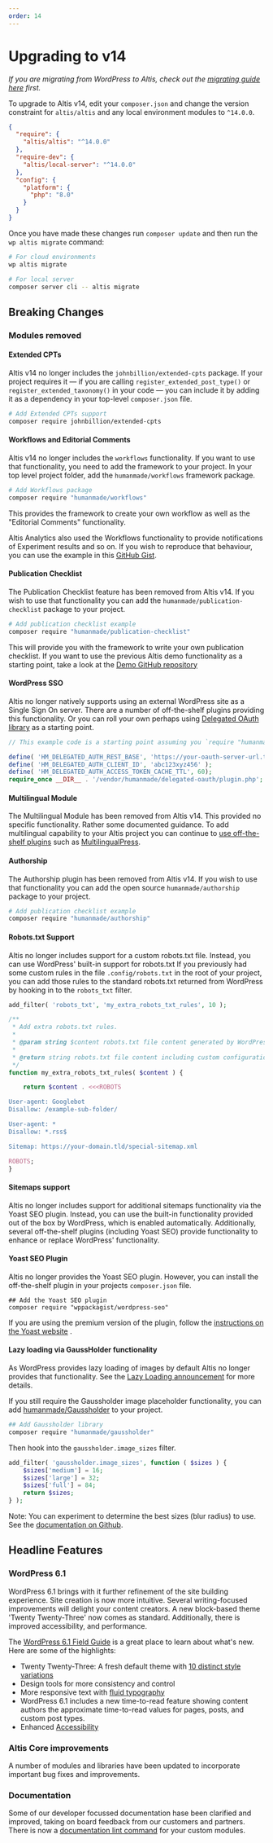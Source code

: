 ```yaml
---
order: 14
---
```


# Upgrading to v14

_If you are migrating from WordPress to Altis, check out
the [migrating guide here](../migrating-from-wordpress.md) first._

To upgrade to Altis v14, edit your `composer.json` and change the version
constraint for `altis/altis` and any local
environment modules to `^14.0.0`.

```json
{
  "require": {
	"altis/altis": "^14.0.0"
  },
  "require-dev": {
	"altis/local-server": "^14.0.0"
  },
  "config": {
	"platform": {
	  "php": "8.0"
	}
  }
}
```

Once you have made these changes run `composer update` and then run
the `wp altis migrate` command:

```sh
# For cloud environments
wp altis migrate

# For local server
composer server cli -- altis migrate
```

## Breaking Changes

### Modules removed  ###

#### Extended CPTs

Altis v14 no longer includes the `johnbillion/extended-cpts` package. If your
project requires it &mdash; if you are calling `register_extended_post_type()`
or `register_extended_taxonomy()` in your code &mdash; you can include it by
adding it as a dependency in your top-level `composer.json` file.

```sh
# Add Extended CPTs support
composer require johnbillion/extended-cpts
```

#### Workflows and Editorial Comments

Altis v14 no longer includes the `workflows` functionality. If you want to use
that functionality, you need to add the framework to your project.
In your top level project folder, add the `humanmade/workflows` framework
package.

```sh
# Add Workflows package
composer require "humanmade/workflows"
```

This provides the framework to create your own workflow as well as the
"Editorial Comments" functionality.

Altis Analytics also used the Workflows functionality to provide notifications
of Experiment results and so on. If you wish to reproduce that behaviour, you
can use the example in this [GitHub Gist](https://gist.github.com/mikelittle/f73ce199705d85f9a91431e9b88ad60a).

#### Publication Checklist

The Publication Checklist feature has been removed from Altis v14. If you wish
to use that functionality you can add the `humanmade/publication-checklist`
package to your project.

```sh
# Add publication checklist example
composer require "humanmade/publication-checklist"
```

This will provide you with the framework to write your own publication
checklist. If you want to use the previous Altis demo functionality as a
starting point, take a look at
the [Demo GitHub repository](https://github.com/humanmade/demo-publication-checklist)

#### WordPress SSO

Altis no longer natively supports using an external WordPress site as a Single
Sign On server. There are a number of off-the-shelf plugins providing this
functionality. Or you can roll your own perhaps
using [Delegated OAuth library](https://github.com/humanmade/delegated-oauth2)
as a starting point.

```php
// This example code is a starting point assuming you `require "humanmade/delegated-oauth2"` in your composer.json

define( 'HM_DELEGATED_AUTH_REST_BASE', 'https://your-oauth-server-url.tld/wp-json/' );
define( 'HM_DELEGATED_AUTH_CLIENT_ID', 'abc123xyz456' );
define( 'HM_DELEGATED_AUTH_ACCESS_TOKEN_CACHE_TTL', 60);
require_once __DIR__ . '/vendor/humanmade/delegated-oauth/plugin.php';
```

#### Multilingual Module

The Multilingual Module has been removed from Altis v14. This provided no
specific functionality. Rather some documented guidance. To add multilingual
capability to your Altis project you can continue
to [use off-the-shelf plugins](/getting-started/third-party-plugins/)
such as [MultilingualPress](https://multilingualpress.org/).

#### Authorship

The Authorship plugin has been removed from Altis v14. If you wish
to use that functionality you can add the open source `humanmade/authorship`
package to your project.

```sh
# Add publication checklist example
composer require "humanmade/authorship"
```

#### Robots.txt Support

Altis no longer includes support for a custom robots.txt file. Instead, you can
use WordPress' built-in support for robots.txt
If you previously had some custom rules in the file `.config/robots.txt` in the
root of your project, you can add those rules to
the standard robots.txt returned from WordPress by hooking in to
the `robots_txt` filter.

```php
add_filter( 'robots_txt', 'my_extra_robots_txt_rules', 10 );

/**
 * Add extra robots.txt rules.
 *
 * @param string $content robots.txt file content generated by WordPress.
 *
 * @return string robots.txt file content including custom configuration.
 */
function my_extra_robots_txt_rules( $content ) {

	return $content . <<<ROBOTS

User-agent: Googlebot 
Disallow: /example-sub-folder/

User-agent: * 
Disallow: *.rss$

Sitemap: https://your-domain.tld/special-sitemap.xml

ROBOTS;
}
```

#### Sitemaps support

Altis no longer includes support for additional sitemaps functionality via the
Yoast SEO plugin. Instead, you can use the built-in functionality provided out of
the box by WordPress, which is enabled automatically. Additionally, several
off-the-shelf plugins (including Yoast SEO) provide functionality to enhance or
replace WordPress' functionality.

#### Yoast SEO Plugin

Altis no longer provides the Yoast SEO plugin. However, you can install the
off-the-shelf plugin in your projects `composer.json` file.

```shell
## Add the Yoast SEO plugin
composer require "wppackagist/wordpress-seo"
```

If you are using the premium version of the plugin, follow
the [instructions on the Yoast website](https://yoast.com/help/how-to-install-yoast-plugins-using-composer/)
.

#### Lazy loading via GaussHolder functionality

As WordPress provides lazy loading of images by default Altis no longer provides
that functionality. See
the [Lazy Loading announcement](https://make.wordpress.org/core/2020/07/14/lazy-loading-images-in-5-5/)
for more details.

If you still require the Gaussholder image placeholder functionality, you can
add [humanmade/Gaussholder](https://github.com/humanmade/Gaussholder) to your project.

```bash
## Add Gaussholder library
composer require "humanmade/gaussholder"
```

Then hook into the `gaussholder.image_sizes` filter.

```php
add_filter( 'gaussholder.image_sizes', function ( $sizes ) {
	$sizes['medium'] = 16;
	$sizes['large'] = 32;
	$sizes['full'] = 84;
	return $sizes;
} );
```

Note: You can experiment to determine the best sizes (blur radius) to use. See
the [documentation on Github](https://github.com/humanmade/Gaussholder#readme).

## Headline Features


### WordPress 6.1

WordPress 6.1 brings with it further refinement of the site building experience. Site creation is now more intuitive.
Several writing-focused improvements will delight your content creators. A new block-based theme 'Twenty Twenty-Three'
now comes as standard. Additionally, there is improved accessibility, and performance.

The [WordPress 6.1 Field Guide](https://make.wordpress.org/core/2022/10/12/wordpress-6-1-field-guide/) is a great place
to learn about what's new. Here are some of the highlights:

- Twenty Twenty-Three: A fresh default theme
  with [10 distinct style variations](https://make.wordpress.org/design/2022/09/07/tt3-default-theme-announcing-style-variation-selections/)
- Design tools for more consistency and control
- More responsive text
  with [fluid typography](https://make.wordpress.org/core/2022/08/04/whats-new-in-gutenberg-13-8-3-august/#fluid-typography-support)
- WordPress 6.1 includes a new time-to-read feature showing content authors the approximate time-to-read values for pages, posts,
  and custom post types.
- Enhanced [Accessibility](https://make.wordpress.org/core/2022/10/11/wordpress-6-1-accessibility-improvements/)

### Altis Core improvements 

A number of modules and libraries have been updated to incorporate important bug fixes and improvements.

### Documentation 

Some of our developer focussed documentation hase been clarified and improved, taking on board feedback from our customers and partners. 
There is now a [documentation lint command](/dev-tools/linting-your-documents/) for your custom modules.
